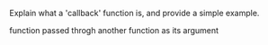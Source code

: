 Explain what a 'callback' function is, and provide a simple example.

function passed throgh another function as its argument
